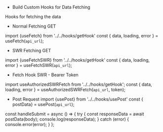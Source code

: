 
- Build Custom Hooks for Data Fetching


Hooks for fetching the data
- Normal Fetching GET

import {useFetch} from '../../hooks/getHook'
const { data, loading, error } = useFetch(`api_url`);

- SWR Fetching GET

import {useFetchSWR} from '../../hooks/getHook'
const { data, loading, error } = useFetchSWR(`api_url`);

- Fetch Hook SWR - Bearer Token

import useAuthorizedSWRFetch from '../../hooks/getHook';
const { data, loading, error } = useAuthorizedSWRFetch(`api_url`, token);


- Post Request 
import {usePost} from '../../hooks/usePost'
const { postData} = usePost(`api_url`);


const handleSubmit = async () => {
    try {
      const responseData = await postData(body);
      console.log(responseData);
    } catch (error) {
      console.error(error);
    }
  };

